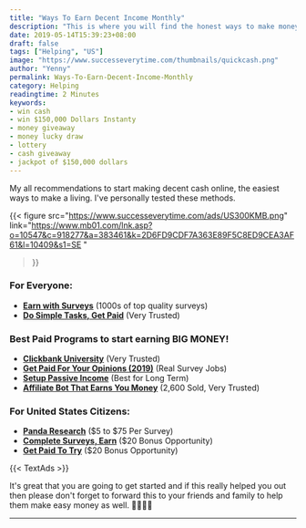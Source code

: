```yaml
---
title: "Ways To Earn Decent Income Monthly"
description: "This is where you will find the honest ways to make money online. If you are just starting out, this is a great information for you!"
date: 2019-05-14T15:39:23+08:00
draft: false
tags: ["Helping", "US"]
image: "https://www.successeverytime.com/thumbnails/quickcash.png"
author: "Yenny"
permalink: Ways-To-Earn-Decent-Income-Monthly
category: Helping
readingtime: 2 Minutes
keywords:
- win cash
- win $150,000 Dollars Instanty
- money giveaway
- money lucky draw
- lottery
- cash giveaway
- jackpot of $150,000 dollars
---
```


My all recommendations to start making decent cash online, the easiest ways to make a living. I've personally tested these methods.

<!--more-->

{{< figure
    src="https://www.successeverytime.com/ads/US300KMB.png"
    link="https://www.mb01.com/lnk.asp?o=10547&c=918277&a=383461&k=2D6FD9CDF7A363E89F5C8ED9CEA3AF61&l=10409&s1=SE "
>}}

### For Everyone:
* <b><a href="https://www.mb103.com/lnk.asp?o=14374&c=918277&a=383461&k=5CADAF29E96CA1E383F08357679B4F98&l=15171&s1=SE">Earn with Surveys</a></b> (1000s of top quality surveys)
* <b><a href="https://www.mb102.com/lnk.asp?o=14666&c=918277&a=383461&k=0EE0938BF015085CD9AEC2DC0F41C47A&l=15879&s1=SE">Do Simple Tasks, Get Paid</a></b> (Very Trusted)

### Best Paid Programs to start earning BIG MONEY!
* <b><a href="https://f0e3cc9cp70mdn3-gpzg4t5r5h.hop.clickbank.net/?tid=SE">Clickbank University</a></b> (Very Trusted)
* <b><a href="https://b5f549-an1tnevd737ikucf29l.hop.clickbank.net/?tid=SE">Get Paid For Your Opinions (2019)</a></b> (Real Survey Jobs)
* <b><a href="https://5f0d1cz4l95mesc-jehcy4x-eu.hop.clickbank.net/?cbpage=onlineworkshop&tid=SE">Setup Passive Income</a></b> (Best for Long Term)
* <b><a href="https://2c94ei7bo82obw58vegixgem1g.hop.clickbank.net/?tid=SE">Affiliate Bot That Earns You Money</a></b> (2,600 Sold, Very Trusted)

### For United States Citizens:
* <b><a href="https://www.mb38.com/lnk.asp?o=2871&c=918277&a=383461&k=61CE853338549FFCA09749E1D71621E6&l=2202&s1=SE">Panda Research</a></b> ($5 to $75 Per Survey)
* <b><a href="https://www.mb103.com/lnk.asp?o=15647&c=918277&a=383461&k=4F0E3AAD7CA61A4C7B19E2D64509628D&l=16862&s1=SE">Complete Surveys, Earn</a></b> ($20 Bonus Opportunity)
* <b><a href="https://www.mb38.com/lnk.asp?o=2871&c=918277&a=383461&k=61CE853338549FFCA09749E1D71621E6&l=2202&s1=SE">Get Paid To Try</a></b> ($20 Bonus Opportunity)


 {{< TextAds >}}

It's great that you are going to get started and if this really helped you out then please don't forget to forward this to your friends and family to help them make easy money as well. 👍🏻🙇‍♂️

 <hr>
